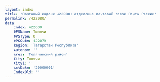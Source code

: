 ```yaml
---
layout: index
title: 'Почтовый индекс 422080: отделение почтовой связи Почты России'
permalink: /422080/
data:
    Index: 422080
    OPSName: Тюлячи
    OPSType: О
    OPSSubm: 422079
    Region: 'Татарстан Республика'
    Autonom: ''
    Area: 'Тюлячинский район'
    City: Тюлячи
    City1: ''
    ActDate: '20090901'
    IndexOld: ''
---
```

